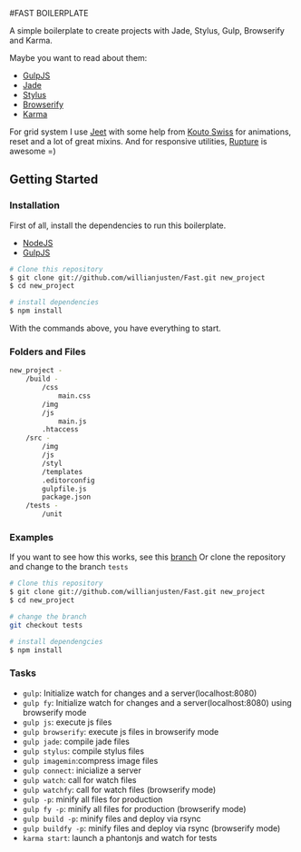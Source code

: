 #FAST BOILERPLATE

A simple boilerplate to create projects with Jade, Stylus, Gulp, Browserify and Karma.

Maybe you want to read about them:
- [GulpJS](http://gulpjs.com/)
- [Jade](http://jade-lang.com/)
- [Stylus](http://learnboost.github.io/stylus/)
- [Browserify](http://browserify.org/)
- [Karma](http://karma-runner.github.io/)

For grid system I use [Jeet](http://jeet.gs/) with some help from [Kouto Swiss](http://kouto-swiss.io/) for animations, reset and a lot of great mixins. And for responsive utilities, [Rupture](https://github.com/jenius/rupture) is awesome =)


## Getting Started

### Installation

First of all, install the dependencies to run this boilerplate.

- [NodeJS](http://nodejs.org/)
- [GulpJS](http://gulpjs.com/)


```sh
# Clone this repository
$ git clone git://github.com/willianjusten/Fast.git new_project
$ cd new_project

# install dependencies
$ npm install
```

With the commands above, you have everything to start.

### Folders and Files

```sh
new_project -
	/build -
		/css
			main.css
		/img
		/js
			main.js
		.htaccess
	/src -
		/img
		/js
		/styl
		/templates
		.editorconfig
		gulpfile.js
		package.json
	/tests -
		/unit
```

### Examples

If you want to see how this works, see this [branch](https://github.com/willianjusten/Fast/tree/tests)
Or clone the repository and change to the branch `tests`

```sh
# Clone this repository
$ git clone git://github.com/willianjusten/Fast.git new_project
$ cd new_project

# change the branch
git checkout tests

# install dependengcies
$ npm install
```


### Tasks

- `gulp`: Initialize watch for changes and a server(localhost:8080)
- `gulp fy`: Initialize watch for changes and a server(localhost:8080) using browserify mode
- `gulp js`: execute js files
- `gulp browserify`: execute js files in browserify mode
- `gulp jade`: compile jade files
- `gulp stylus`: compile stylus files
- `gulp imagemin`:compress image files
- `gulp connect`: inicialize a server
- `gulp watch`: call for watch files
- `gulp watchfy`: call for watch files (browserify mode)
- `gulp -p`: minify all files for production
- `gulp fy -p`: minify all files for production (browserify mode)
- `gulp build -p`: minify files and deploy via rsync
- `gulp buildfy -p`: minify files and deploy via rsync (browserify mode)
- `karma start`: launch a phantonjs and watch for tests
